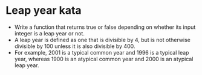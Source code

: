 # Leap year kata

- Write a function that returns true or false depending on whether its input integer is a leap year or not.
- A leap year is defined as one that is divisible by 4, but is not otherwise divisible by 100 unless it is also divisible by 400.
- For example, 2001 is a typical common year and 1996 is a typical leap year, whereas 1900 is an atypical common year and 2000 is an atypical leap year.
